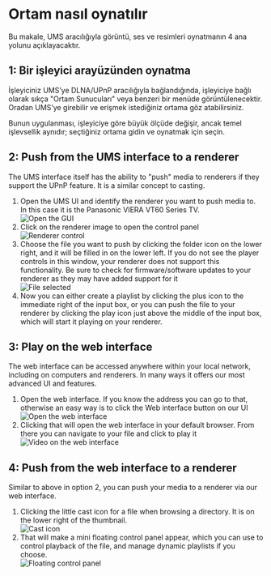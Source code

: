 # Ortam nasıl oynatılır

Bu makale, UMS aracılığıyla görüntü, ses ve resimleri oynatmanın 4 ana yolunu açıklayacaktır.

## 1: Bir işleyici arayüzünden oynatma

İşleyiciniz UMS’ye DLNA/UPnP aracılığıyla bağlandığında, işleyiciye bağlı olarak sıkça "Ortam Sunucuları" veya benzeri bir menüde görüntülenecektir. Oradan UMS’ye girebilir ve erişmek istediğiniz ortama göz atabilirsiniz.

Bunun uygulanması, işleyiciye göre büyük ölçüde değişir, ancak temel işlevsellik aynıdır; seçtiğiniz ortama gidin ve oynatmak için seçin.

## 2: Push from the UMS interface to a renderer

The UMS interface itself has the ability to "push" media to renderers if they support the UPnP feature. It is a similar concept to casting.

1. Open the UMS UI and identify the renderer you want to push media to. In this case it is the Panasonic VIERA VT60 Series TV.  
   ![Open the GUI](@site/docs/guides/img/how-to-play-media-1.png)
2. Click on the renderer image to open the control panel  
   ![Renderer control](@site/docs/guides/img/how-to-play-media-2.png)
3. Choose the file you want to push by clicking the folder icon on the lower right, and it will be filled in on the lower left. If you do not see the player controls in this window, your renderer does not support this functionality. Be sure to check for firmware/software updates to your renderer as they may have added support for it  
   ![File selected](@site/docs/guides/img/how-to-play-media-3.png)
4. Now you can either create a playlist by clicking the plus icon to the immediate right of the input box, or you can push the file to your renderer by clicking the play icon just above the middle of the input box, which will start it playing on your renderer.

## 3: Play on the web interface

The web interface can be accessed anywhere within your local network, including on computers and renderers. In many ways it offers our most advanced UI and features.

1. Open the web interface. If you know the address you can go to that, otherwise an easy way is to click the Web interface button on our UI  
   ![Open the web interface](@site/docs/guides/img/how-to-play-media-4.png)
2. Clicking that will open the web interface in your default browser. From there you can navigate to your file and click to play it  
   ![Video on the web interface](@site/docs/guides/img/how-to-play-media-5.png)

## 4: Push from the web interface to a renderer

Similar to above in option 2, you can push your media to a renderer via our web interface.

1. Clicking the little cast icon for a file when browsing a directory. It is on the lower right of the thumbnail.  
   ![Cast icon](@site/docs/guides/img/how-to-play-media-6.png)
2. That will make a mini floating control panel appear, which you can use to control playback of the file, and manage dynamic playlists if you choose.  
   ![Floating control panel](@site/docs/guides/img/how-to-play-media-7.png)
